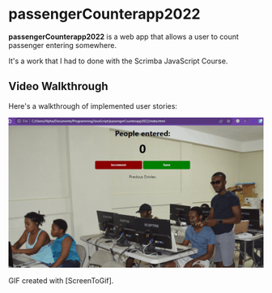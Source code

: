 # passengerCounterapp2022

**passengerCounterapp2022** is a web app that allows a user to count passenger entering somewhere.

It's a work that I had to done with the Scrimba JavaScript Course. 

## Video Walkthrough

Here's a walkthrough of implemented user stories:

<img src='passengercounter1.gif' title='Video Walkthrough' width='' alt='Video Walkthrough' />

GIF created with [ScreenToGif].

